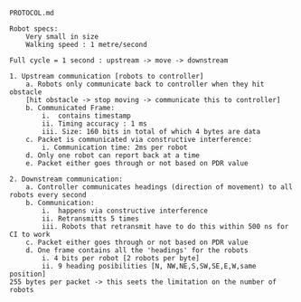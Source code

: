	PROTOCOL.md

	Robot specs:
		Very small in size
		Walking speed : 1 metre/second

	Full cycle = 1 second : upstream -> move -> downstream

	1. Upstream communication [robots to controller] 
		a. Robots only communicate back to controller when they hit obstacle
		[hit obstacle -> stop moving -> communicate this to controller]
		b. Communicated Frame:
			i.  contains timestamp
			ii. Timing accuracy : 1 ms
			iii. Size: 160 bits in total of which 4 bytes are data
		c. Packet is communicated via constructive interference:
			i. Communication time: 2ms per robot
		d. Only one robot can report back at a time
		e. Packet either goes through or not based on PDR value

	2. Downstream communication:
		a. Controller communicates headings (direction of movement) to all robots every second
		b. Communication:
			i.  happens via constructive interference
			ii. Retransmitts 5 times
			iii. Robots that retransmit have to do this within 500 ns for CI to work
		c. Packet either goes through or not based on PDR value
		d. One frame contains all the 'headings' for the robots
			i. 4 bits per robot [2 robots per byte]
			ii. 9 heading posibilities [N, NW,NE,S,SW,SE,E,W,same position]
	255 bytes per packet -> this seets the limitation on the number of robots

